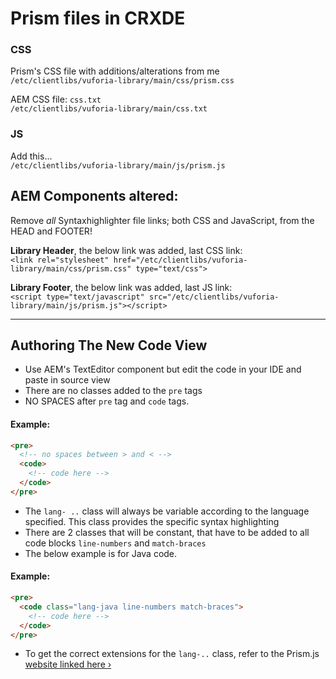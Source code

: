# Prism files in CRXDE  

### CSS  
Prism's CSS file with additions/alterations from me  
`/etc/clientlibs/vuforia-library/main/css/prism.css`  

AEM CSS file: `css.txt`  
`/etc/clientlibs/vuforia-library/main/css.txt`  
  
  
### JS  
Add this...  
`/etc/clientlibs/vuforia-library/main/js/prism.js`  

## AEM Components altered:  
  Remove _all_ Syntaxhighlighter file links; both CSS and JavaScript, from the HEAD and FOOTER!  

**Library Header**, the below link was added, last CSS link:  
`<link rel="stylesheet" href="/etc/clientlibs/vuforia-library/main/css/prism.css" type="text/css">`  

**Library Footer**, the below link was added, last JS link:  
`<script type="text/javascript" src="/etc/clientlibs/vuforia-library/main/js/prism.js"></script>`  

---  
## Authoring The New Code View  
* Use AEM's TextEditor component but edit the code in your IDE and paste in source view  
* There are no classes added to the `pre` tags  
* NO SPACES after `pre` tag and `code` tags.  
#### Example:  
```html
<pre>
  <!-- no spaces between > and < -->
  <code>
    <!-- code here -->
  </code>
</pre>
```
* The `lang- ..` class will always be variable according to the language specified.  This class provides the specific syntax highlighting  
* There are 2 classes that will be constant, that have to be added to all code blocks `line-numbers` and `match-braces`  
* The below example is for Java code. 
#### Example:  
```html
<pre>
  <code class="lang-java line-numbers match-braces">
    <!-- code here -->
  </code>
</pre>
```  
* To get the correct extensions for the `lang-..` class, refer to the Prism.js [website linked here ›](https://prismjs.com/#supported-languages)